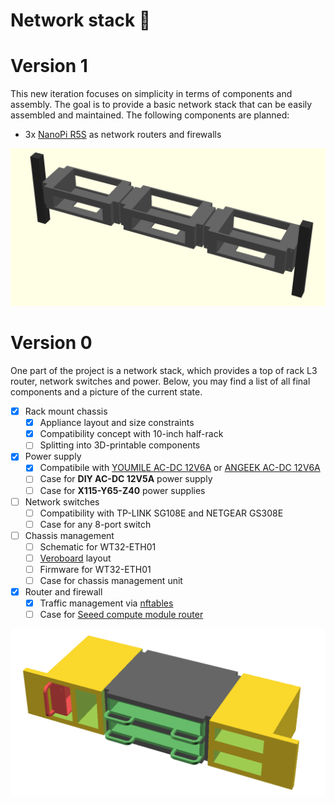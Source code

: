 # Network stack 📡

# Version 1

This new iteration focuses on simplicity in terms of components and assembly. The goal is to provide a basic network stack that can be easily assembled and maintained. The following components are planned:

- 3x [NanoPi R5S][nanopi-r5s] as network routers and firewalls

![Network stack v1](./netstack_v1_assembly.png)

# Version 0

One part of the project is a network stack, which provides a top of rack L3 router, network switches and power. Below, you may find a list of all final components and a picture of the current state.

- [x] Rack mount chassis
  - [x] Appliance layout and size constraints
  - [x] Compatibility concept with 10-inch half-rack
  - [ ] Splitting into 3D-printable components
- [x] Power supply
  - [x] Compatibile with [YOUMILE AC-DC 12V6A][amazon-psu-youmile] or [ANGEEK AC-DC 12V6A][amazon-psu-angeek]
  - [ ] Case for **DIY AC-DC 12V5A** power supply
  - [ ] Case for **X115-Y65-Z40** power supplies
- [ ] Network switches
  - [ ] Compatibility with TP-LINK SG108E and NETGEAR GS308E
  - [ ] Case for any 8-port switch
- [ ] Chassis management
  - [ ] Schematic for WT32-ETH01
  - [ ] [Veroboard][wikipedia-veroboard] layout
  - [ ] Firmware for WT32-ETH01
  - [ ] Case for chassis management unit
- [x] Router and firewall
  - [x] Traffic management via [nftables][wiki-nftables]
  - [ ] Case for [Seeed compute module router][seeed-cm4router]

![Network stack CAD preview][img-netstack]

[img-netstack]: ./netstack_v0_assembly.png
[amazon-psu-youmile]: https://www.amazon.de/dp/B07TZY73H6
[amazon-psu-angeek]: https://www.amazon.de/dp/B07KPK525R
[wikipedia-veroboard]: https://en.wikipedia.org/wiki/Veroboard
[wiki-nftables]: https://wiki.nftables.org/wiki-nftables/index.php/What_is_nftables%3F
[seeed-cm4router]: https://www.seeedstudio.com/Rapberry-Pi-CM4-Dual-GbE-Carrier-Board-p-4874.html
[nanopi-r5s]: https://www.friendlyelec.com/index.php?route=product/product&product_id=287
